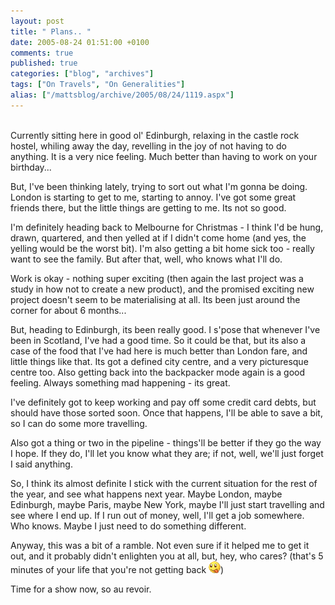 ```yaml
---
layout: post
title: " Plans.. "
date: 2005-08-24 01:51:00 +0100
comments: true
published: true
categories: ["blog", "archives"]
tags: ["On Travels", "On Generalities"]
alias: ["/mattsblog/archive/2005/08/24/1119.aspx"]
---
```

<!-- more -->

<P><BR>Currently sitting here in good ol' Edinburgh, relaxing in the castle rock hostel, whiling away the day, revelling in the joy of not having to do anything. It is a very nice feeling. Much better than having to work on your birthday...</P>
 <P>But, I've been thinking lately, trying to sort out what I'm gonna be doing. London is starting to get to me, starting to annoy. I've got some great friends there, but the little things are getting to me. Its not so good.</P>
 <P>I'm definitely heading back to Melbourne for Christmas - I think I'd be hung, drawn, quartered, and then yelled at if I didn't come home (and yes, the yelling would be the worst bit). I'm also getting a bit home sick too - really want to see the family. But after that, well, who knows what I'll do.</P>
 <P>Work is okay - nothing super exciting (then again the last project was a study in how not to create a new product), and the promised exciting new project doesn't seem to be materialising at all. Its been just around the corner for about 6 months...</P>
 <P>But, heading to Edinburgh, its been really good. I s'pose that whenever I've been in Scotland, I've had a good time. So it could be that, but its also a case of the food that I've had here is much better than London fare, and little things like that. Its got a defined city centre, and a very picturesque centre too. Also getting back into the backpacker mode again is a good feeling. Always something mad happening - its great.</P>
 <P>I've definitely got to keep working and pay off some credit card debts, but should have those sorted soon. Once that happens, I'll be able to save a bit, so I can do some more travelling.</P>
 <P>Also got a thing or two in the pipeline - things'll be better if they go the way I hope. If they do, I'll let you know what they are; if not, well, we'll just forget I said anything.</P>
 <P>So, I think its almost definite I stick with the current situation for the rest of the year, and see what happens next year. Maybe London, maybe Edinburgh, maybe Paris, maybe New York, maybe I'll just start travelling and see where I end up. If I run out of money, well, I'll get a job somewhere. Who knows. Maybe I just need to do something different.</P>
 <P>Anyway, this was a bit of a ramble. Not even sure if it helped me to get it out, and it probably didn't enlighten you at all, but, hey, who cares? (that's 5 minutes of your life that you're not getting back <IMG alt=:P class="emoticon" src="/images/emotions/emotion-4.gif" border=0>)</P>
 <P>Time for a show now, so au revoir.<BR></P>
